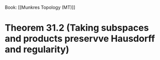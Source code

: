 Book: [[Munkres Topology (MT)]]
# Theorem 31.2 (Taking subspaces and products preservve Hausdorff and regularity)
